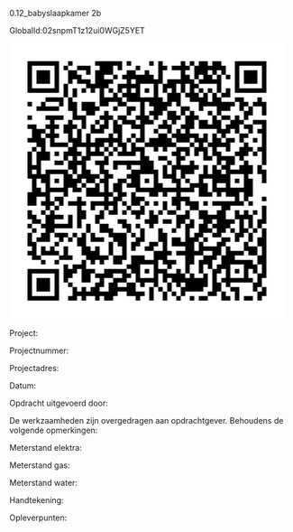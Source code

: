0.12_babyslaapkamer 2b

GlobalId:02snpmT1z12ui0WGjZ5YET

![picture](https://github.com/C-Claus/Data-Files/blob/master/QR_codes/KDV/0.12_babyslaapkamer%202b.png)

Project:

Projectnummer:

Projectadres:

Datum:

Opdracht uitgevoerd door:

De werkzaamheden zijn overgedragen aan opdrachtgever. Behoudens de volgende opmerkingen:

Meterstand elektra:

Meterstand gas:

Meterstand water:

Handtekening:

Opleverpunten:
